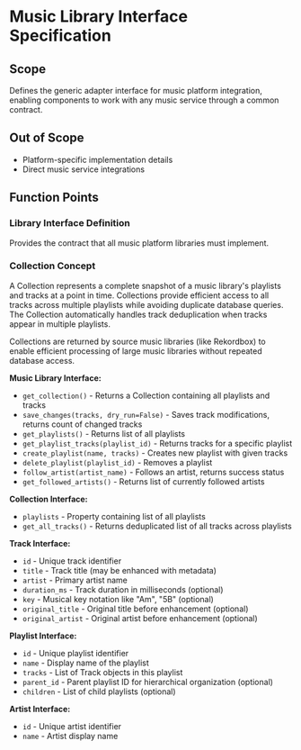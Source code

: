# Music Library Interface Specification

## Scope
Defines the generic adapter interface for music platform integration, enabling components to work with any music service through a common contract.

## Out of Scope
- Platform-specific implementation details
- Direct music service integrations

## Function Points

### Library Interface Definition
Provides the contract that all music platform libraries must implement.

### Collection Concept
A Collection represents a complete snapshot of a music library's playlists and tracks at a point in time. Collections provide efficient access to all tracks across multiple playlists while avoiding duplicate database queries. The Collection automatically handles track deduplication when tracks appear in multiple playlists.

Collections are returned by source music libraries (like Rekordbox) to enable efficient processing of large music libraries without repeated database access.
 
**Music Library Interface:**
- `get_collection()` - Returns a Collection containing all playlists and tracks
- `save_changes(tracks, dry_run=False)` - Saves track modifications, returns count of changed tracks
- `get_playlists()` - Returns list of all playlists
- `get_playlist_tracks(playlist_id)` - Returns tracks for a specific playlist
- `create_playlist(name, tracks)` - Creates new playlist with given tracks
- `delete_playlist(playlist_id)` - Removes a playlist
- `follow_artist(artist_name)` - Follows an artist, returns success status
- `get_followed_artists()` - Returns list of currently followed artists

**Collection Interface:**
- `playlists` - Property containing list of all playlists
- `get_all_tracks()` - Returns deduplicated list of all tracks across playlists

**Track Interface:**
- `id` - Unique track identifier
- `title` - Track title (may be enhanced with metadata)
- `artist` - Primary artist name
- `duration_ms` - Track duration in milliseconds (optional)
- `key` - Musical key notation like "Am", "5B" (optional)
- `original_title` - Original title before enhancement (optional)
- `original_artist` - Original artist before enhancement (optional)

**Playlist Interface:**
- `id` - Unique playlist identifier  
- `name` - Display name of the playlist
- `tracks` - List of Track objects in this playlist
- `parent_id` - Parent playlist ID for hierarchical organization (optional)
- `children` - List of child playlists (optional)

**Artist Interface:**
- `id` - Unique artist identifier
- `name` - Artist display name
